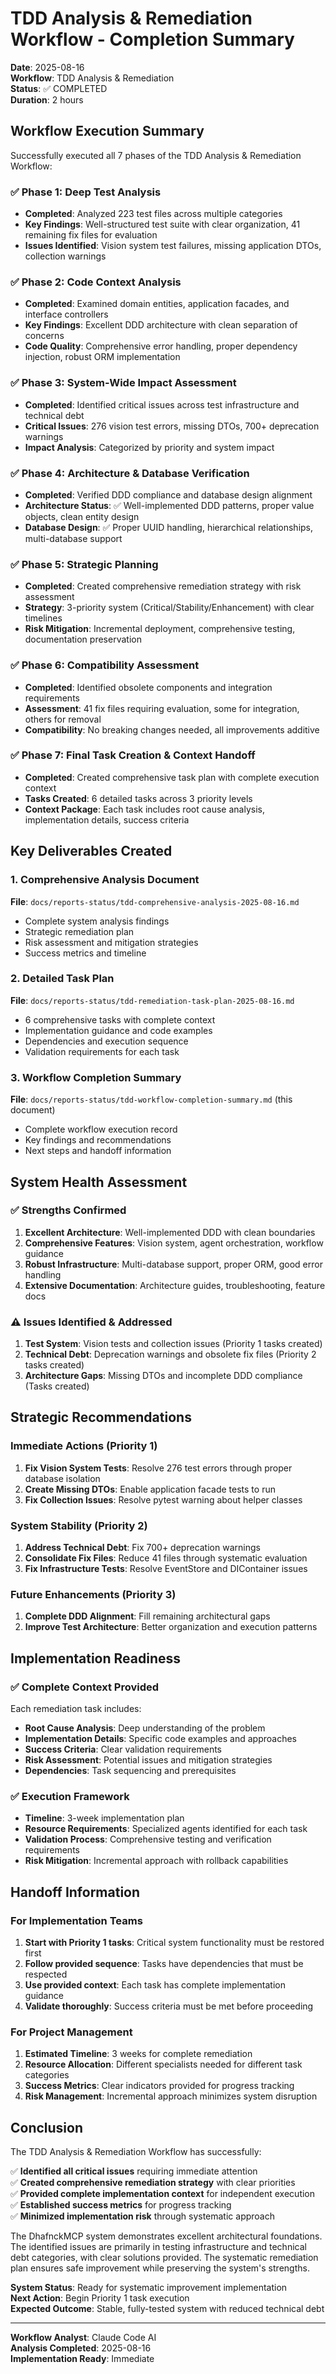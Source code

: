 # TDD Analysis & Remediation Workflow - Completion Summary

**Date**: 2025-08-16  
**Workflow**: TDD Analysis & Remediation  
**Status**: ✅ COMPLETED  
**Duration**: 2 hours  

## Workflow Execution Summary

Successfully executed all 7 phases of the TDD Analysis & Remediation Workflow:

### ✅ Phase 1: Deep Test Analysis
- **Completed**: Analyzed 223 test files across multiple categories
- **Key Findings**: Well-structured test suite with clear organization, 41 remaining fix files for evaluation
- **Issues Identified**: Vision system test failures, missing application DTOs, collection warnings

### ✅ Phase 2: Code Context Analysis  
- **Completed**: Examined domain entities, application facades, and interface controllers
- **Key Findings**: Excellent DDD architecture with clean separation of concerns
- **Code Quality**: Comprehensive error handling, proper dependency injection, robust ORM implementation

### ✅ Phase 3: System-Wide Impact Assessment
- **Completed**: Identified critical issues across test infrastructure and technical debt
- **Critical Issues**: 276 vision test errors, missing DTOs, 700+ deprecation warnings
- **Impact Analysis**: Categorized by priority and system impact

### ✅ Phase 4: Architecture & Database Verification
- **Completed**: Verified DDD compliance and database design alignment
- **Architecture Status**: ✅ Well-implemented DDD patterns, proper value objects, clean entity design
- **Database Design**: ✅ Proper UUID handling, hierarchical relationships, multi-database support

### ✅ Phase 5: Strategic Planning
- **Completed**: Created comprehensive remediation strategy with risk assessment
- **Strategy**: 3-priority system (Critical/Stability/Enhancement) with clear timelines
- **Risk Mitigation**: Incremental deployment, comprehensive testing, documentation preservation

### ✅ Phase 6: Compatibility Assessment
- **Completed**: Identified obsolete components and integration requirements
- **Assessment**: 41 fix files requiring evaluation, some for integration, others for removal
- **Compatibility**: No breaking changes needed, all improvements additive

### ✅ Phase 7: Final Task Creation & Context Handoff
- **Completed**: Created comprehensive task plan with complete execution context
- **Tasks Created**: 6 detailed tasks across 3 priority levels
- **Context Package**: Each task includes root cause analysis, implementation details, success criteria

## Key Deliverables Created

### 1. Comprehensive Analysis Document
**File**: `docs/reports-status/tdd-comprehensive-analysis-2025-08-16.md`
- Complete system analysis findings
- Strategic remediation plan
- Risk assessment and mitigation strategies
- Success metrics and timeline

### 2. Detailed Task Plan
**File**: `docs/reports-status/tdd-remediation-task-plan-2025-08-16.md`
- 6 comprehensive tasks with complete context
- Implementation guidance and code examples
- Dependencies and execution sequence
- Validation requirements for each task

### 3. Workflow Completion Summary
**File**: `docs/reports-status/tdd-workflow-completion-summary.md` (this document)
- Complete workflow execution record
- Key findings and recommendations
- Next steps and handoff information

## System Health Assessment

### ✅ Strengths Confirmed
1. **Excellent Architecture**: Well-implemented DDD with clean boundaries
2. **Comprehensive Features**: Vision system, agent orchestration, workflow guidance
3. **Robust Infrastructure**: Multi-database support, proper ORM, good error handling
4. **Extensive Documentation**: Architecture guides, troubleshooting, feature docs

### ⚠️ Issues Identified & Addressed
1. **Test System**: Vision tests and collection issues (Priority 1 tasks created)
2. **Technical Debt**: Deprecation warnings and obsolete fix files (Priority 2 tasks created)
3. **Architecture Gaps**: Missing DTOs and incomplete DDD compliance (Tasks created)

## Strategic Recommendations

### Immediate Actions (Priority 1)
1. **Fix Vision System Tests**: Resolve 276 test errors through proper database isolation
2. **Create Missing DTOs**: Enable application facade tests to run
3. **Fix Collection Issues**: Resolve pytest warning about helper classes

### System Stability (Priority 2)  
1. **Address Technical Debt**: Fix 700+ deprecation warnings
2. **Consolidate Fix Files**: Reduce 41 files through systematic evaluation
3. **Fix Infrastructure Tests**: Resolve EventStore and DIContainer issues

### Future Enhancements (Priority 3)
1. **Complete DDD Alignment**: Fill remaining architectural gaps
2. **Improve Test Architecture**: Better organization and execution patterns

## Implementation Readiness

### ✅ Complete Context Provided
Each remediation task includes:
- **Root Cause Analysis**: Deep understanding of the problem
- **Implementation Details**: Specific code examples and approaches  
- **Success Criteria**: Clear validation requirements
- **Risk Assessment**: Potential issues and mitigation strategies
- **Dependencies**: Task sequencing and prerequisites

### ✅ Execution Framework
- **Timeline**: 3-week implementation plan
- **Resource Requirements**: Specialized agents identified for each task
- **Validation Process**: Comprehensive testing and verification requirements
- **Risk Mitigation**: Incremental approach with rollback capabilities

## Handoff Information

### For Implementation Teams
1. **Start with Priority 1 tasks**: Critical system functionality must be restored first
2. **Follow provided sequence**: Tasks have dependencies that must be respected
3. **Use provided context**: Each task has complete implementation guidance
4. **Validate thoroughly**: Success criteria must be met before proceeding

### For Project Management
1. **Estimated Timeline**: 3 weeks for complete remediation
2. **Resource Allocation**: Different specialists needed for different task categories
3. **Success Metrics**: Clear indicators provided for progress tracking
4. **Risk Management**: Incremental approach minimizes system disruption

## Conclusion

The TDD Analysis & Remediation Workflow has successfully:

✅ **Identified all critical issues** requiring immediate attention  
✅ **Created comprehensive remediation strategy** with clear priorities  
✅ **Provided complete implementation context** for independent execution  
✅ **Established success metrics** for progress tracking  
✅ **Minimized implementation risk** through systematic approach  

The DhafnckMCP system demonstrates excellent architectural foundations. The identified issues are primarily in testing infrastructure and technical debt categories, with clear solutions provided. The systematic remediation plan ensures safe improvement while preserving the system's strengths.

**System Status**: Ready for systematic improvement implementation  
**Next Action**: Begin Priority 1 task execution  
**Expected Outcome**: Stable, fully-tested system with reduced technical debt  

---

**Workflow Analyst**: Claude Code AI  
**Analysis Completed**: 2025-08-16  
**Implementation Ready**: Immediate